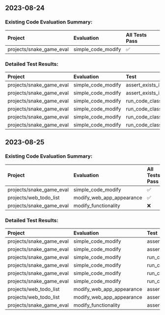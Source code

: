 ## 2023-08-24

### Existing Code Evaluation Summary:

| Project                  | Evaluation         | All Tests Pass   |
|:-------------------------|:-------------------|:-----------------|
| projects/snake_game_eval | simple_code_modify | ✅                |

### Detailed Test Results:

| Project                  | Evaluation         | Test                                | Pass   |
|:-------------------------|:-------------------|:------------------------------------|:-------|
| projects/snake_game_eval | simple_code_modify | assert_exists_in_source_code        | ✅      |
| projects/snake_game_eval | simple_code_modify | assert_exists_in_source_code        | ✅      |
| projects/snake_game_eval | simple_code_modify | run_code_class_has_property         | ✅      |
| projects/snake_game_eval | simple_code_modify | run_code_class_has_property         | ✅      |
| projects/snake_game_eval | simple_code_modify | run_code_class_has_property_w_value | ✅      |
| projects/snake_game_eval | simple_code_modify | run_code_class_has_property_w_value | ✅      |

## 2023-08-25

### Existing Code Evaluation Summary:

| Project                  | Evaluation                | All Tests Pass   |
|:-------------------------|:--------------------------|:-----------------|
| projects/snake_game_eval | simple_code_modify        | ✅                |
| projects/web_todo_list   | modify_web_app_appearance | ✅                |
| projects/snake_game_eval | modify_functionality      | ❌                |

### Detailed Test Results:

| Project                  | Evaluation                | Test                                | Pass   |
|:-------------------------|:--------------------------|:------------------------------------|:-------|
| projects/snake_game_eval | simple_code_modify        | assert_exists_in_source_code        | ✅      |
| projects/snake_game_eval | simple_code_modify        | assert_exists_in_source_code        | ✅      |
| projects/snake_game_eval | simple_code_modify        | run_code_class_has_property         | ✅      |
| projects/snake_game_eval | simple_code_modify        | run_code_class_has_property         | ✅      |
| projects/snake_game_eval | simple_code_modify        | run_code_class_has_property_w_value | ✅      |
| projects/snake_game_eval | simple_code_modify        | run_code_class_has_property_w_value | ✅      |
| projects/web_todo_list   | modify_web_app_appearance | assert_exists_in_source_code        | ✅      |
| projects/web_todo_list   | modify_web_app_appearance | assert_exists_in_source_code        | ✅      |
| projects/snake_game_eval | modify_functionality      | assert_exists_in_source_code        | ❌      |

